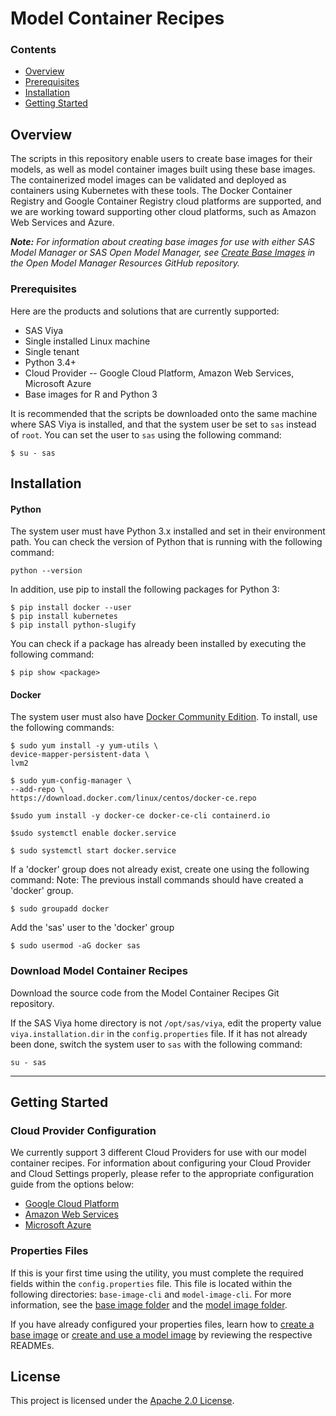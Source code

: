 # Model Container Recipes

### Contents
* [Overview](#overview)
* [Prerequisites](#prerequisites)
* [Installation](#installation)
* [Getting Started](#getting-started)

## Overview
The scripts in this repository enable users to create base images for their models, as well as model container images built using these base images. The containerized model images can be validated and deployed as containers using Kubernetes with these tools. The Docker Container Registry and Google Container Registry cloud platforms are supported, and we are working toward supporting other cloud platforms, such as Amazon Web Services and Azure. 

_**Note:** For information about creating base images for use with either SAS Model Manager or SAS Open Model Manager, see [Create Base Images](https://github.com/sassoftware/open-model-manager-resources/tree/master/addons#create-base-images) in the Open Model Manager Resources GitHub repository._ 

### Prerequisites
Here are the products and solutions that are currently supported:
* SAS Viya
* Single installed Linux machine
* Single tenant
* Python 3.4+
* Cloud Provider -- Google Cloud Platform, Amazon Web Services, Microsoft Azure
* Base images for R and Python 3 

It is recommended that the scripts be downloaded onto the same machine where SAS Viya is installed, and that the system user be set to `sas` instead of `root`. You can set the user to `sas` using the following command:
```
$ su - sas
```

## Installation

#### Python
The system user must have Python 3.x installed and set in their environment path. You can check the version of Python that is running with the following command:
```
python --version
```

In addition, use pip to install the following packages for Python 3:

```
$ pip install docker --user
$ pip install kubernetes
$ pip install python-slugify
```
You can check if a package has already been installed by executing the following command:
```
$ pip show <package>
```


#### Docker
The system user must also have [Docker Community Edition](https://www.docker.com/products/container-runtime). To install, use the following commands:

```
$ sudo yum install -y yum-utils \
device-mapper-persistent-data \
lvm2

$ sudo yum-config-manager \
--add-repo \
https://download.docker.com/linux/centos/docker-ce.repo

$sudo yum install -y docker-ce docker-ce-cli containerd.io

$sudo systemctl enable docker.service

$ sudo systemctl start docker.service
```

If a 'docker' group does not already exist, create one using the following command: 
Note: The previous install commands should have created a 'docker' group.

```
$ sudo groupadd docker
```
Add the 'sas' user to the 'docker' group
```
$ sudo usermod -aG docker sas
```

### Download Model Container Recipes
Download the source code from the Model Container Recipes Git repository. 


If the SAS Viya home directory is not `/opt/sas/viya`, edit the property value `viya.installation.dir` in the `config.properties` file. If it has not already been done, switch the system user to `sas` with the following command:
```
su - sas
```
---
## Getting Started

### Cloud Provider Configuration
We currently support 3 different Cloud Providers for use with our model container recipes. For information about configuring your Cloud Provider and Cloud Settings properly, please refer to the appropriate configuration guide from the options below:

* [Google Cloud Platform](./GCP_configuration_guide.md)
* [Amazon Web Services](./AWS_configuration_guide.md)
* [Microsoft Azure](./Azure_configuration_guide.md)

### Properties Files
If this is your first time using the utility, you must complete the required fields within the `config.properties` file. This file is located within the following directories: `base-image-cli` and `model-image-cli`. For more information, see the [base image folder](base-image-cli/) and the [model image folder](model-image-cli/).

If you have already configured your properties files, learn how to [create a base image](base-image-cli/) or [create and use a model image](model-image-cli/) by reviewing the respective READMEs.

## License

This project is licensed under the [Apache 2.0 License](LICENSE).

